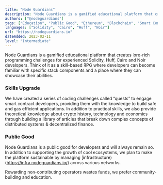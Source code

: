 ```yaml
---
title: "Node Guardians"
description: "Node Guardians is a gamified educational platform that creates lore-rich programming challenges for experienced Solidity, Cairo, Huff and Noir developers."
authors: ["@nodeguardians"]
tags: ["Education", "Public Good", "Ethereum", "Blockchain", "Smart Contracts", "Cryptography", "Design Patterns", "ZKP", "Security"]
languages: ["Solidity", "Cairo", "Huff", "Noir"] 
url: "https://nodeguardians.io"
dateAdded: 2023-02-11
level: "Intermediate"
---
```


Node Guardians is a gamified educational platform that creates lore-rich programming challenges for experienced Solidity, Huff, Cairo and Noir developers. Think of it as a skill-based RPG where developers can become familiar with specific stack components and a place where they can showcase their abilities. 

### Skills Upgrade

We have created a series of coding challenges called “quests” to engage smart contract developers, providing them with the knowledge to build safe and gas efficient applications. In addition to practical skills, we also provide theoretical knowledge about crypto history, technology and economics through building a library of articles that break down complex concepts of distributed systems & decentralized finance.


### Public Good

Node Guardians is a public good for developers and will always remain so. 
In addition to supporting the growth of cool ecosystems, we plan to make the platform sustainable by managing [infrastructure)(https://infra.nodeguardians.io/) across various networks.

Rewarding non-contributing operators wastes funds, we prefer community-building and education.
